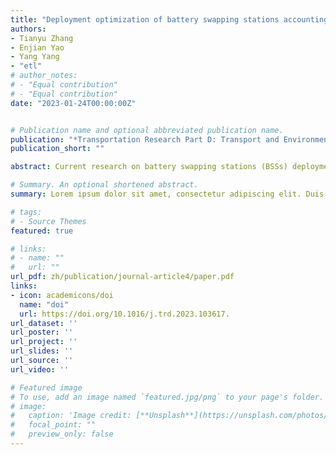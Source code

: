 ```yaml
---
title: "Deployment optimization of battery swapping stations accounting for taxis’ dynamic energy demand"
authors:
- Tianyu Zhang
- Enjian Yao
- Yang Yang
- "etl"
# author_notes:
# - "Equal contribution"
# - "Equal contribution"
date: "2023-01-24T00:00:00Z"


# Publication name and optional abbreviated publication name.
publication: "*Transportation Research Part D: Transport and Environment*[J], 116: 103617."
publication_short: ""

abstract: Current research on battery swapping stations (BSSs) deployment problems overlooks the influence of BSS layouts on the daily performance of battery swapping taxis (BSTs). This study aims to propose a BSS deployment optimization model to guarantee taxi transport capacity. To this end, the dynamic swapping demands of BSTs are predicted by modeling battery swapping behavior, reconstructing trip chain, and simulating BSS operation. Furthermore, BSSs’ deployment is optimized to minimize the swapping loss time. Using the daily trajectory data of 9862 taxis in Tianjin, we set up six scenarios to elucidate the trade-off among the layout and service level, the transport capacity, and the environmental efficiency. The optimal layout ensures 98.1% of the taxi transport capacity and reduces carbon emissions by 44.09%. The employed behavioral model enhances the network equilibrium from 0.33 to 0.067. Finally, the roles of driving range and charging speed in attracting and assigning energy demand are revealed.

# Summary. An optional shortened abstract.
summary: Lorem ipsum dolor sit amet, consectetur adipiscing elit. Duis posuere tellus ac convallis placerat. Proin tincidunt magna sed ex sollicitudin condimentum.

# tags:
# - Source Themes
featured: true

# links:
# - name: ""
#   url: ""
url_pdf: zh/publication/journal-article4/paper.pdf
links:
- icon: academicons/doi
  name: "doi"
  url: https://doi.org/10.1016/j.trd.2023.103617.
url_dataset: ''
url_poster: ''
url_project: ''
url_slides: ''
url_source: ''
url_video: ''

# Featured image
# To use, add an image named `featured.jpg/png` to your page's folder. 
# image:
#   caption: 'Image credit: [**Unsplash**](https://unsplash.com/photos/jdD8gXaTZsc)'
#   focal_point: ""
#   preview_only: false
---
```

